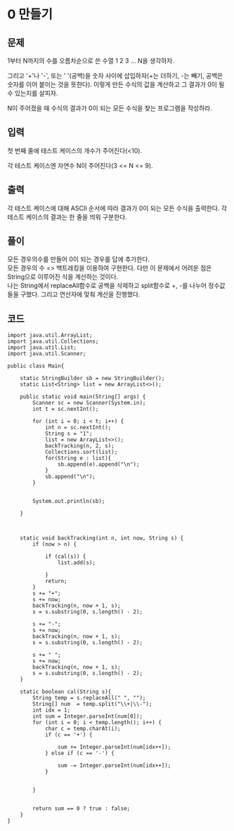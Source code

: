 # 0 만들기 
 
## 문제
1부터 N까지의 수를 오름차순으로 쓴 수열 1 2 3 ... N을 생각하자.

그리고 '+'나 '-', 또는 ' '(공백)을 숫자 사이에 삽입하자(+는 더하기, -는 빼기, 공백은 숫자를 이어 붙이는 것을 뜻한다). 이렇게 만든 수식의 값을 계산하고 그 결과가 0이 될 수 있는지를 살피자.

N이 주어졌을 때 수식의 결과가 0이 되는 모든 수식을 찾는 프로그램을 작성하라.

## 입력
첫 번째 줄에 테스트 케이스의 개수가 주어진다(<10).

각 테스트 케이스엔 자연수 N이 주어진다(3 <= N <= 9).

## 출력
각 테스트 케이스에 대해 ASCII 순서에 따라 결과가 0이 되는 모든 수식을 출력한다. 각 테스트 케이스의 결과는 한 줄을 띄워 구분한다.

## 풀이
모든 경우의수를 만들어 0이 되는 경우를 답에 추가한다.  
모든 경우의 수 => 백트레킹을 이용하여 구현한다.
다만 이 문제에서 어려운 점은 String으로 이루어진 식을 계산하는 것이다.  
나는 String에서 replaceAll함수로 공백을 삭제하고 split함수로 +, -를 나누어 정수값들을 구했다. 
그리고 연산자에 맞춰 계산을 진행했다.

## 코드
```
import java.util.ArrayList;
import java.util.Collections;
import java.util.List;
import java.util.Scanner;

public class Main{

    static StringBuilder sb = new StringBuilder();
    static List<String> list = new ArrayList<>();

    public static void main(String[] args) {
        Scanner sc = new Scanner(System.in);
        int t = sc.nextInt();

        for (int i = 0; i < t; i++) {
            int n = sc.nextInt();
            String s = "1";
            list = new ArrayList<>();
            backTracking(n, 2, s);
            Collections.sort(list);
            for(String e : list){
                sb.append(e).append("\n");
            }
            sb.append("\n");
        }


        System.out.println(sb);

    }



    static void backTracking(int n, int now, String s) {
        if (now > n) {

            if (cal(s)) {
                list.add(s);

            }
            return;
        }
        s += "+";
        s += now;
        backTracking(n, now + 1, s);
        s = s.substring(0, s.length() - 2);

        s += "-";
        s += now;
        backTracking(n, now + 1, s);
        s = s.substring(0, s.length() - 2);

        s += " ";
        s += now;
        backTracking(n, now + 1, s);
        s = s.substring(0, s.length() - 2);
    }

    static boolean cal(String s){
        String temp = s.replaceAll(" ", "");
        String[] num  = temp.split("\\+|\\-");
        int idx = 1;
        int sum = Integer.parseInt(num[0]);
        for (int i = 0; i < temp.length(); i++) {
            char c = temp.charAt(i);
            if (c == '+') {

                sum += Integer.parseInt(num[idx++]);
            } else if (c == '-') {

                sum -= Integer.parseInt(num[idx++]);
            }


        }


        return sum == 0 ? true : false;
    }
}
```
